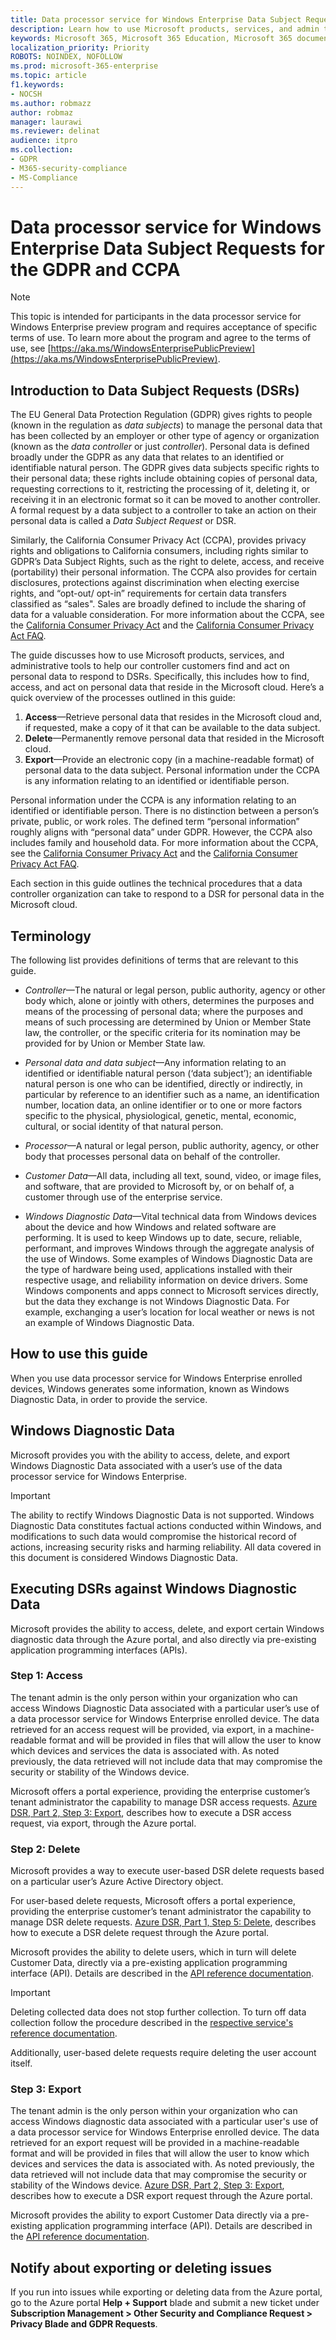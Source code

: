 ```yaml
---
title: Data processor service for Windows Enterprise Data Subject Requests for the GDPR and CCPA
description: Learn how to use Microsoft products, services, and admin tools to find and act on personal data to respond to DSRs.
keywords: Microsoft 365, Microsoft 365 Education, Microsoft 365 documentation, GDPR
localization_priority: Priority
ROBOTS: NOINDEX, NOFOLLOW
ms.prod: microsoft-365-enterprise
ms.topic: article
f1.keywords:
- NOCSH
ms.author: robmazz
author: robmaz
manager: laurawi
ms.reviewer: delinat
audience: itpro
ms.collection: 
- GDPR
- M365-security-compliance
- MS-Compliance
---
```


# Data processor service for Windows Enterprise Data Subject Requests for the GDPR and CCPA 

>[!NOTE]
>This topic is intended for participants in the data processor service for Windows Enterprise preview program and requires acceptance of specific terms of use. To learn
more about the program and agree to the terms of use, see [https://aka.ms/WindowsEnterprisePublicPreview](https://aka.ms/WindowsEnterprisePublicPreview).

## Introduction to Data Subject Requests (DSRs) 

The EU General Data Protection Regulation (GDPR) gives rights to people (known in the regulation as _data subjects_) to manage the personal data that has been collected by an employer or other type of agency or organization (known as the _data controller_ or just _controller_). Personal data is defined broadly under the GDPR as any data that relates to an identified or identifiable natural person. The GDPR gives data subjects specific rights to their personal data; these rights include obtaining copies of personal data, requesting corrections to it, restricting the processing of it, deleting it, or receiving it in an electronic format so it can be moved to another controller. A formal request by a data subject to a controller to take an action on their personal data is called a _Data Subject Request_ or DSR. 

Similarly, the California Consumer Privacy Act (CCPA), provides privacy rights and obligations to California consumers, including rights similar to GDPR’s Data Subject Rights, such as the right to delete, access, and receive (portability) their personal information. The CCPA also provides for certain disclosures, protections against discrimination when electing exercise rights, and “opt-out/ opt-in” requirements for certain data transfers classified as “sales". Sales are broadly defined to include the sharing of data for a valuable consideration. For more information about the CCPA, see the [California Consumer Privacy Act](/microsoft-365/compliance/offering-ccpa) and the [California Consumer Privacy Act FAQ](/microsoft-365/compliance/ccpa-faq).

The guide discusses how to use Microsoft products, services, and administrative tools to help our controller customers find and act on personal data to respond to DSRs. Specifically, this includes how to find, access, and act on personal data that reside in the Microsoft cloud. Here’s a quick overview of the processes outlined in this guide: 

1. **Access**—Retrieve personal data that resides in the Microsoft cloud and, if requested, make a copy of it that can be available to the data subject. 
2. **Delete**—Permanently remove personal data that resided in the Microsoft cloud. 
3. **Export**—Provide an electronic copy (in a machine-readable format) of personal data to the data subject. Personal information under the CCPA is any information relating to an identified or identifiable person.

Personal information under the CCPA is any information relating to an identified or identifiable person. There is no distinction between a person’s private, public, or work roles. The defined term “personal information” roughly aligns with “personal data” under GDPR. However, the CCPA also includes family and household data. For more information about the CCPA, see the [California Consumer Privacy Act](/microsoft-365/compliance/offering-ccpa) and the [California Consumer Privacy Act FAQ](/microsoft-365/compliance/ccpa-faq).

Each section in this guide outlines the technical procedures that a data controller organization can take to respond to a DSR for personal data in the Microsoft cloud. 

## Terminology

The following list provides definitions of terms that are relevant to this guide. 

* _Controller_—The natural or legal person, public authority, agency or other body which, alone or jointly with others, determines the purposes and means of the processing of personal data; where the purposes and means of such processing are determined by Union or Member State law, the controller, or the specific criteria for its nomination may be provided for by Union or Member State law. 

* _Personal data and data subject_—Any information relating to an identified or identifiable natural person (‘data subject’); an identifiable natural person is one who can be identified, directly or indirectly, in particular by reference to an identifier such as a name, an identification number, location data, an online identifier or to one or more factors specific to the physical, physiological, genetic, mental, economic, cultural, or social identity of that natural person. 

* _Processor_—A natural or legal person, public authority, agency, or other body that processes personal data on behalf of the controller. 

* _Customer Data_—All data, including all text, sound, video, or image files, and software, that are provided to Microsoft by, or on behalf of, a customer through use of the enterprise service. 

* _Windows Diagnostic Data_—Vital technical data from Windows devices about the device and how Windows and related software are performing. It is used to keep Windows up to date, secure, reliable, performant, and improves Windows through the aggregate analysis of the use of Windows. Some examples of Windows Diagnostic Data are the type of hardware being used, applications installed with their respective usage, and reliability information on device drivers. Some Windows components and apps connect to Microsoft services directly, but the data they exchange is not Windows Diagnostic Data. For example, exchanging a user’s location for local weather or news is not an example of Windows Diagnostic Data. 

## How to use this guide 

When you use data processor service for Windows Enterprise enrolled devices, Windows generates some information, known as Windows Diagnostic Data, in order to provide the service.

## Windows Diagnostic Data 

Microsoft provides you with the ability to access, delete, and export Windows Diagnostic Data associated with a user’s use of the data processor service for Windows Enterprise.

>[!IMPORTANT]
>The ability to rectify Windows Diagnostic Data is not supported. Windows Diagnostic Data constitutes factual actions conducted within Windows, and modifications to such data would compromise the historical record of actions, increasing security risks and harming reliability. All data covered in this document is considered Windows Diagnostic Data. 

## Executing DSRs against Windows Diagnostic Data 

Microsoft provides the ability to access, delete, and export certain Windows diagnostic data through the Azure portal, and also directly via pre-existing application programming interfaces (APIs).

### Step 1: Access 

The tenant admin is the only person within your organization who can access Windows Diagnostic Data associated with a particular user’s use of a data processor service for Windows Enterprise enrolled device. The data retrieved for an access request will be provided, via export, in a machine-readable format and will be provided in files that will allow the user to know which devices and services the data is associated with. As noted previously, the data retrieved will not include data that may compromise the security or stability of the Windows device. 

Microsoft offers a portal experience, providing the enterprise customer’s tenant administrator the capability to manage DSR access requests. [Azure DSR, Part 2, Step 3: Export](/microsoft-365/compliance/gdpr-dsr-azure#step-3-export), describes how to execute a DSR access request, via export, through the Azure portal.

### Step 2: Delete 

Microsoft provides a way to execute user-based DSR delete requests based on a particular user’s Azure Active Directory object.

For user-based delete requests, Microsoft offers a portal experience, providing the enterprise customer’s tenant administrator the capability to manage DSR delete requests. [Azure DSR, Part 1, Step 5: Delete](/microsoft-365/compliance/gdpr-dsr-azure#step-5-delete), describes how to execute a DSR delete request through the Azure portal. 

Microsoft provides the ability to delete users, which in turn will delete Customer Data, directly via a pre-existing application programming interface (API). Details are described in the [API reference documentation](/graph/api/directory-deleteditems-delete). 

>[!IMPORTANT]  
>Deleting collected data does not stop further collection. To turn off data collection follow the procedure described in the [respective service's reference documentation](/windows/privacy/configure-windows-diagnostic-data-in-your-organization#enterprise-management).
 
 Additionally, user-based delete requests require deleting the user account itself. 

### Step 3: Export 

The tenant admin is the only person within your organization who can access Windows diagnostic data associated with a particular user's use of a data processor service for Windows Enterprise enrolled device. The data retrieved for an export request will be provided in a machine-readable format and will be provided in files that will allow the user to know which devices and services the data is associated with. As noted previously, the data retrieved will not include data that may compromise the security or stability of the Windows device. [Azure DSR, Part 2, Step 3: Export](/microsoft-365/compliance/gdpr-dsr-azure#step-3-export), describes how to execute a DSR export request through the Azure portal. 

Microsoft provides the ability to export Customer Data directly via a pre-existing application programming interface (API). Details are described in the [API reference documentation](/graph/api/user-exportpersonaldata).

## Notify about exporting or deleting issues 

If you run into issues while exporting or deleting data from the Azure portal, go to the Azure portal **Help + Support** blade and submit a new ticket under **Subscription Management > Other Security and Compliance Request > Privacy Blade and GDPR Requests**. 
